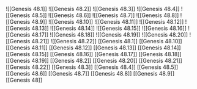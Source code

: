![[Genesis 48.1]]
![[Genesis 48.2]]
![[Genesis 48.3]]
![[Genesis 48.4]]
![[Genesis 48.5]]
![[Genesis 48.6]]
![[Genesis 48.7]]
![[Genesis 48.8]]
![[Genesis 48.9]]
![[Genesis 48.10]]
![[Genesis 48.11]]
![[Genesis 48.12]]
![[Genesis 48.13]]
![[Genesis 48.14]]
![[Genesis 48.15]]
![[Genesis 48.16]]
![[Genesis 48.17]]
![[Genesis 48.18]]
![[Genesis 48.19]]
![[Genesis 48.20]]
![[Genesis 48.21]]
![[Genesis 48.22]]
[[Genesis 48.1]]
[[Genesis 48.10]]
[[Genesis 48.11]]
[[Genesis 48.12]]
[[Genesis 48.13]]
[[Genesis 48.14]]
[[Genesis 48.15]]
[[Genesis 48.16]]
[[Genesis 48.17]]
[[Genesis 48.18]]
[[Genesis 48.19]]
[[Genesis 48.2]]
[[Genesis 48.20]]
[[Genesis 48.21]]
[[Genesis 48.22]]
[[Genesis 48.3]]
[[Genesis 48.4]]
[[Genesis 48.5]]
[[Genesis 48.6]]
[[Genesis 48.7]]
[[Genesis 48.8]]
[[Genesis 48.9]]
[[Genesis 48]]
